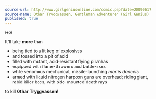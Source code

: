 ```yaml
---
source-url: http://www.girlgeniusonline.com/comic.php?date=20090617
source-name: Othar Tryggvassen, Gentleman Adventurer (Girl Genius)
published: true
---
```


<p><em>Ha!</em></p>

<p>It'll take <strong>more</strong> than</p>

<ul>
<li>being tied to a lit keg of explosives</li>

<li>and tossed into a pit of acid</li>

<li>filled with mutant, acid-resistant flying piranhas</li>

<li>equipped with flame-throwers and battle-axes</li>

<li>while venomous mechanical, missile-launching <em>morris dancers</em></li>

<li>armed with liquid nitrogen harpoon guns are overhead; riding giant, rabid killer bees, with side-mounted death rays</li>
</ul>

<p>to kill <strong>Othar Tryggvassen!</strong></p>


